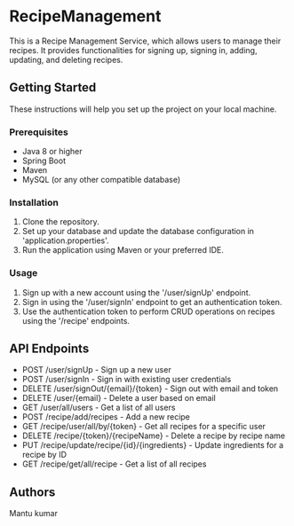 
# RecipeManagement

This is a Recipe Management Service, which allows users to manage their recipes.
It provides functionalities for signing up, signing in, adding, updating, and deleting recipes.

## Getting Started

These instructions will help you set up the project on your local machine.

### Prerequisites

- Java 8 or higher
- Spring Boot
- Maven
- MySQL (or any other compatible database)

### Installation

1. Clone the repository.
2. Set up your database and update the database configuration in 'application.properties'.
3. Run the application using Maven or your preferred IDE.

### Usage

1. Sign up with a new account using the '/user/signUp' endpoint.
2. Sign in using the '/user/signIn' endpoint to get an authentication token.
3. Use the authentication token to perform CRUD operations on recipes using the '/recipe' endpoints.

## API Endpoints

- POST /user/signUp - Sign up a new user
- POST /user/signIn - Sign in with existing user credentials
- DELETE /user/signOut/{email}/{token} - Sign out with email and token
- DELETE /user/{email} - Delete a user based on email
- GET /user/all/users - Get a list of all users
- POST /recipe/add/recipes - Add a new recipe
- GET /recipe/user/all/by/{token} - Get all recipes for a specific user
- DELETE /recipe/{token}/{recipeName} - Delete a recipe by recipe name
- PUT /recipe/update/recipe/{id}/{ingredients} - Update ingredients for a recipe by ID
- GET /recipe/get/all/recipe - Get a list of all recipes

## Authors
Mantu kumar
